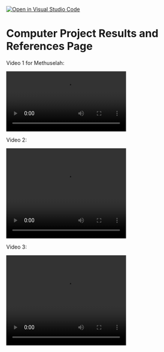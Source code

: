 [![Open in Visual Studio Code](https://classroom.github.com/assets/open-in-vscode-c66648af7eb3fe8bc4f294546bfd86ef473780cde1dea487d3c4ff354943c9ae.svg)](https://classroom.github.com/online_ide?assignment_repo_id=10506314&assignment_repo_type=AssignmentRepo)
# Computer Project Results and References Page

Video 1 for Methuselah:

<video src= 'https://user-images.githubusercontent.com/73965521/230880417-9b6ec673-6b62-48d7-9bf5-b5d4457f9871.mp4' controls width="320"/>
</video>

Video 2:

<video width="320" height="240" controls>
  <source src="https://user-images.githubusercontent.com/73965521/230890863-b84908c7-26c1-43e4-aded-a798d9917366.mp4">
  Your browser does not support the video tag.
</video>

Video 3:

<video width="320" height="240" controls>
  <source src="https://user-images.githubusercontent.com/73965521/230890934-1dc4cc3c-7e2a-4795-9a6e-66d31ba675ed.mp4">
  Your browser does not support the video tag.
</video>



